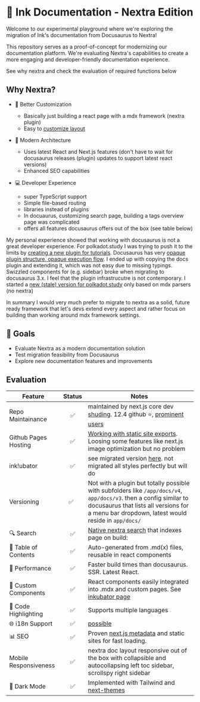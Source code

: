 # 🌟 Ink Documentation - Nextra Edition

Welcome to our experimental playground where we're exploring the migration of
Ink's documentation from Docusaurus to Nextra!

This repository serves as a proof-of-concept for modernizing our documentation
platform. We're evaluating Nextra's capabilities to create a more engaging and
developer-friendly documentation experience.

See why nextra and check the evaluation of required functions below

## Why Nextra?

- 🎨 Better Customization

  - Basically just building a react page with a mdx framework (nextra plugin)
  - Easy to [customize layout](https://nextra.site/docs/custom-theme)

- 🚀 Modern Architecture

  - Uses latest React and Next.js features (don't have to wait for docusaurus
    releases (plugin) updates to support latest react versions)
  - Enhanced SEO capabilities

- 💻 Developer Experience
  - super TypeScript support
  - Simple file-based routing
  - libraries instead of plugins
  - In docuaurus, customizing search page, building a tags overview page was
    complicated
  - offers all features docusaurus offers out of the box (see table below)

My personal experience showed that working with docusaurus is not a great
developer experience. For polkadot.study I was trying to push it to the limits
by
[creating a new plugin for tutorials](https://github.com/PolkadotStudy/polkadot.study/tree/staging/plugin-content-tutorials).
Docusaurus has very
[opaque plugin structure, opaque execution flow](https://docusaurus.io/docs/advanced/plugins).
I ended up with copying the docs plugin and extending it, which was not easy due
to missing typings. Swizzled components for (e.g. sidebar) broke when migrating
to docusaurus 3.x. I feel that the plugin infrastrucutre is not contemporary. I
started a
[new (stale) version for polkadot.study](https://github.com/PolkadotStudy/polkadot.study/tree/staging/plugin-content-tutorials)
only based on mdx parsers (no nextra)

In summary I would very much prefer to migrate to nextra as a solid, future
ready framework that let's devs extend every aspect and rather focus on building
than working around mdx framework settings.

## 🎯 Goals

- Evaluate Nextra as a modern documentation solution
- Test migration feasibility from Docusaurus
- Explore new documentation features and improvements

## Evaluation

| Feature                | Status | Notes                                                                                                                                                                                                              |
| ---------------------- | :----: | ------------------------------------------------------------------------------------------------------------------------------------------------------------------------------------------------------------------ |
| Repo Maintainance      |   ✅   | maintained by next.js core dev [shuding](https://github.com/shuding). 12.4 github ⭐️, [prominent users](https://nextra.site/showcase)                                                                             |
| Github Pages Hosting   |   ✅   | [Working with static site exports](https://nextra.site/docs/guide/static-exports). Loosing some features like next.js image optimization but no problem                                                            |
| ink!ubator             |   ✅   | see migrated version [here](https://ink-nextra-poc.vercel.app/ubator). not migrated all styles perfectly but will do                                                                                               |
| Versioning             |  ✅    | Not with a plugin but totally possible with subfolders like `/app/docs/v4`, `app/docs/v3`. then a config similar to docusaurus that lists all versions for a menu bar dropdown, latest would reside in `app/docs/` |
| 🔍 Search              |   ✅   | [Native nextra search](https://nextra.site/docs/guide/search) that indexes page on build:                                                                                                                          |
| 📖 Table of Contents   |   ✅   | Auto-generated from .md(x) files, reusable in react components                                                                                                                                                     |
| 🚀 Performance         |   ✅   | Faster build times than docusaurus. SSR. Latest React.                                                                                                                                                             |
| 🔗 Custom Components   |   ✅   | React components easily integrated into .mdx and custom pages. See [inkubator page](/app/ubator/page.tsx)                                                                                                          |
| 📝 Code Highlighting   |   ✅   | Supports multiple languages                                                                                                                                                                                        |
| 🌐 i18n Support        |   ✅   | [possible](https://nextra.site/docs/guide/i18n)                                                                                                                                                                    |
| 📊 SEO                 |   ✅   | Proven [next.js metadata](https://nextjs.org/docs/app/building-your-application/optimizing/metadata) and static sites for fast loading.                                                                            |
| Mobile Responsiveness  |   ✅   | nextra doc layout responsive out of the box with collapsible and autocollapsing left toc sidebar, scrollspy right sidebar                                                                                          |
| 🌙 Dark Mode           |   ✅   | Implemented with Tailwind and [next-themes](https://github.com/pacocoursey/next-themes#readme)                                                                                                                     |
